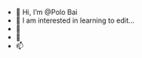 - 👋 Hi, I’m @Polo Bai
- 👀 I am interested in learning to edit...
- 🌱 
- 💞️ 
- 📫 

<!---
PoloBai/PoloBai is a ✨ special ✨ repository because its `README.md` (this file) appears on your GitHub profile.
You can click the Preview link to take a look at your changes.
--->
